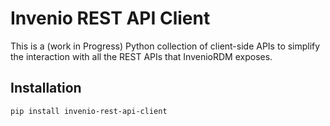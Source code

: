 # Invenio REST API Client

This is a (work in Progress) Python collection of client-side APIs to simplify the interaction with all the REST APIs that InvenioRDM exposes.

## Installation

```
pip install invenio-rest-api-client
```
